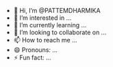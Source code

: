 - 👋 Hi, I’m @PATTEMDHARMIKA
- 👀 I’m interested in ...
- 🌱 I’m currently learning ...
- 💞️ I’m looking to collaborate on ...
- 📫 How to reach me ...
- 😄 Pronouns: ...
- ⚡ Fun fact: ...

<!---
PATTEMDHARMIKA/PATTEMDHARMIKA is a ✨ special ✨ repository because its `README.md` (this file) appears on your GitHub profile.
You can click the Preview link to take a look at your changes.
--->
